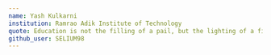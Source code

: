 ```yaml
---
name: Yash Kulkarni
institution: Ramrao Adik Institute of Technology
quote: Education is not the filling of a pail, but the lighting of a fire.
github_user: SELIUM98
---
```

